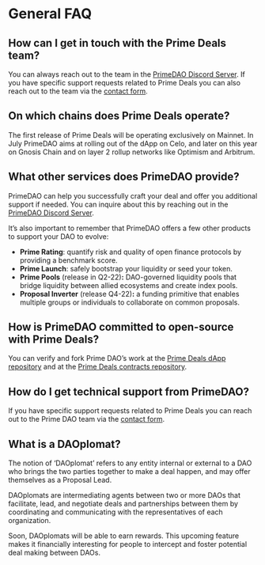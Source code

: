 # General FAQ

## How can I get in touch with the Prime Deals team?

You can always reach out to the team in the <a href="https://discord.com/invite/x8v59pG" target="_blank" rel="noopener noreferrer">PrimeDAO Discord Server</a>. If you have specific support requests related to Prime Deals you can also reach out to the team via the <a href="https://form.typeform.com/to/SUCTM812" target="_blank" rel="noopener noreferrer">contact form</a>.

## On which chains does Prime Deals operate?

The first release of Prime Deals will be operating exclusively on Mainnet. In July PrimeDAO aims at rolling out of the dApp on Celo, and later on this year on Gnosis Chain and on layer 2 rollup networks like Optimism and Arbitrum.

## What other services does PrimeDAO provide?

PrimeDAO can help you successfully craft your deal and offer you additional support if needed. You can inquire about this by reaching out in the <a href="https://discord.com/invite/x8v59pG" target="_blank" rel="noopener noreferrer">PrimeDAO Discord Server</a>.

It’s also important to remember that PrimeDAO offers a few other products to support your DAO to evolve:

* **Prime Rating**: quantify risk and quality of open finance protocols by providing a benchmark score.
* **Prime Launch**: safely bootstrap your liquidity or seed your token.
* **Prime Pools** (release in Q2-22)**:** DAO-governed liquidity pools that bridge liquidity between allied ecosystems and create index pools.
* **Proposal Inverter** (release Q4-22)**:** a funding primitive that enables multiple groups or individuals to collaborate on common proposals.

## How is PrimeDAO committed to open-source with Prime Deals?

You can verify and fork Prime DAO’s work at the <a href="https://github.com/PrimeDAO/prime-deals-dapp" target="_blank" rel="noopener noreferrer">Prime Deals dApp repository</a> and at the <a href="https://github.com/PrimeDAO/deals-contracts" target="_blank" rel="noopener noreferrer">Prime Deals contracts repository</a>.

## How do I get technical support from PrimeDAO?

If you have specific support requests related to Prime Deals you can reach out to the Prime DAO team via the <a href="https://form.typeform.com/to/SUCTM812" target="_blank" rel="noopener noreferrer">contact form</a>.




## What is a DAOplomat?

The notion of ‘DAOplomat’ refers to any entity internal or external to a DAO who brings the two parties together to make a deal happen, and may offer themselves as a Proposal Lead. 

DAOplomats are intermediating agents between two or more DAOs that facilitate, lead, and negotiate deals and partnerships between them by coordinating and communicating with the representatives of each organization.

Soon, DAOplomats will be able to earn rewards. This upcoming feature makes it financially interesting for people to intercept and foster potential deal making between DAOs.